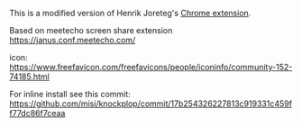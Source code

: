 This is a modified version of Henrik Joreteg's [Chrome extension](https://github.com/henrikjoreteg/getscreenmedia).

Based on meetecho screen share extension https://janus.conf.meetecho.com/

icon: https://www.freefavicon.com/freefavicons/people/iconinfo/community-152-74185.html

For inline install see this commit:
https://github.com/misi/knockplop/commit/17b254326227813c919331c459ff77dc86f7ceaa
